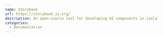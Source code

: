 ```yaml
---
name: Storybook
url: https://storybook.js.org/
description: An open-source tool for developing UI components in isolation.
categories:
  - Documentation
---
```

